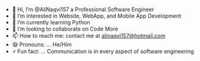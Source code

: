- 👋 Hi, I’m @AliNaqvi157 a Professional Software Engineer
- 👀 I’m interested in Website, WebApp, and Mobile App Development
- 🌱 I’m currently learning Python
- 💞️ I’m looking to collaborate on Code More
- 📫 How to reach me: contact me at alinaqvi157@hotmail.com
- 😄 Pronouns: ... He/Him
- ⚡ Fun fact: ... Communication is in every aspect of software engineering

<!---
AliNaqvi157/AliNaqvi157 is a ✨ special ✨ repository because its README.md (this file) appears on your GitHub profile.
You can click the Preview link to take a look at your changes.
--->
